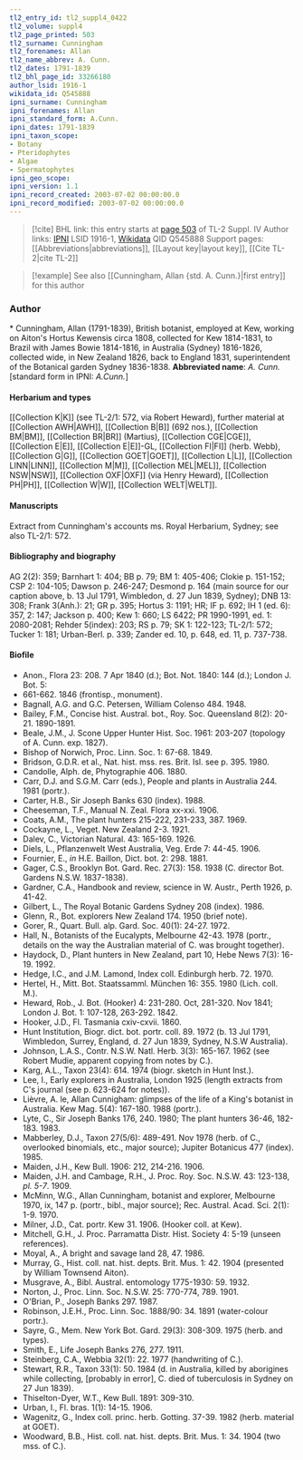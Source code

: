 ```yaml
---
tl2_entry_id: tl2_suppl4_0422
tl2_volume: suppl4
tl2_page_printed: 503
tl2_surname: Cunningham
tl2_forenames: Allan
tl2_name_abbrev: A. Cunn.
tl2_dates: 1791-1839
tl2_bhl_page_id: 33266180
author_lsid: 1916-1
wikidata_id: Q545888
ipni_surname: Cunningham
ipni_forenames: Allan
ipni_standard_form: A.Cunn.
ipni_dates: 1791-1839
ipni_taxon_scope: 
- Botany
- Pteridophytes
- Algae
- Spermatophytes
ipni_geo_scope: 
ipni_version: 1.1
ipni_record_created: 2003-07-02 00:00:00.0
ipni_record_modified: 2003-07-02 00:00:00.0
---
```


> [!cite] BHL link: this entry starts at [page 503](https://www.biodiversitylibrary.org/page/33266180) of TL-2 Suppl. IV
> Author links: [IPNI](https://www.ipni.org/a/1916-1) LSID 1916-1, [Wikidata](https://www.wikidata.org/wiki/Q545888) QID Q545888
> Support pages: [[Abbreviations|abbreviations]], [[Layout key|layout key]], [[Cite TL-2|cite TL-2]]

> [!example] See also [[Cunningham, Allan {std. A. Cunn.}|first entry]] for this author

### Author

\* Cunningham, Allan (1791-1839), British botanist, employed at Kew, working on Aiton's Hortus Kewensis circa 1808, collected for Kew 1814-1831, to Brazil with James Bowie 1814-1816, in Australia (Sydney) 1816-1826, collected wide, in New Zealand 1826, back to England 1831, superintendent of the Botanical garden Sydney 1836-1838. 
**Abbreviated name**: *A. Cunn.* \[standard form in IPNI: *A.Cunn.*\]

#### Herbarium and types

[[Collection K|K]] (see TL-2/1: 572, via Robert Heward), further material at [[Collection AWH|AWH]], [[Collection B|B]] (692 nos.), [[Collection BM|BM]], [[Collection BR|BR]] (Martius), [[Collection CGE|CGE]], [[Collection E|E]], [[Collection E|E]]-GL, [[Collection FI|FI]] (herb. Webb), [[Collection G|G]], [[Collection GOET|GOET]], [[Collection L|L]], [[Collection LINN|LINN]], [[Collection M|M]], [[Collection MEL|MEL]], [[Collection NSW|NSW]], [[Collection OXF|OXF]] (via Henry Heward), [[Collection PH|PH]], [[Collection W|W]], [[Collection WELT|WELT]].

#### Manuscripts

Extract from Cunningham's accounts ms. Royal Herbarium, Sydney; see also TL-2/1: 572.

#### Bibliography and biography

AG 2(2): 359; Barnhart 1: 404; BB p. 79; BM 1: 405-406; Clokie p. 151-152; CSP 2: 104-105; Dawson p. 246-247; Desmond p. 164 (main source for our caption above, b. 13 Jul 1791, Wimbledon, d. 27 Jun 1839, Sydney); DNB 13: 308; Frank 3(Anh.): 21; GR p. 395; Hortus 3: 1191; HR; IF p. 692; IH 1 (ed. 6): 357, 2: 147; Jackson p. 400; Kew 1: 660; LS 6422; PR 1990-1991, ed. 1: 2080-2081; Rehder 5(index): 203; RS p. 79; SK 1: 122-123; TL-2/1: 572; Tucker 1: 181; Urban-Berl. p. 339; Zander ed. 10, p. 648, ed. 11, p. 737-738.

#### Biofile

- Anon., Flora 23: 208. 7 Apr 1840 (d.); Bot. Not. 1840: 144 (d.); London J. Bot. 5:
- 661-662. 1846 (frontisp., monument).
- Bagnall, A.G. and G.C. Petersen, William Colenso 484. 1948.
- Bailey, F.M., Concise hist. Austral. bot., Roy. Soc. Queensland 8(2): 20-21. 1890-1891.
- Beale, J.M., J. Scone Upper Hunter Hist. Soc. 1961: 203-207 (topology of A. Cunn. exp. 1827).
- Bishop of Norwich, Proc. Linn. Soc. 1: 67-68. 1849.
- Bridson, G.D.R. et al., Nat. hist. mss. res. Brit. Isl. see p. 395. 1980.
- Candolle, Alph. de, Phytographie 406. 1880.
- Carr, D.J. and S.G.M. Carr (eds.), People and plants in Australia 244. 1981 (portr.).
- Carter, H.B., Sir Joseph Banks 630 (index). 1988.
- Cheeseman, T.F., Manual N. Zeal. Flora xx-xxi. 1906.
- Coats, A.M., The plant hunters 215-222, 231-233, 387. 1969.
- Cockayne, L., Veget. New Zealand 2-3. 1921.
- Dalev, C., Victorian Natural. 43: 165-169. 1926.
- Diels, L., Pflanzenwelt West Australia, Veg. Erde 7: 44-45. 1906.
- Fournier, E., *in* H.E. Baillon, Dict. bot. 2: 298. 1881.
- Gager, C.S., Brooklyn Bot. Gard. Rec. 27(3): 158. 1938 (C. director Bot. Gardens N.S.W. 1837-1838).
- Gardner, C.A., Handbook and review, science in W. Austr., Perth 1926, p. 41-42.
- Gilbert, L., The Royal Botanic Gardens Sydney 208 (index). 1986.
- Glenn, R., Bot. explorers New Zealand 174. 1950 (brief note).
- Gorer, R., Quart. Bull. alp. Gard. Soc. 40(1): 24-27. 1972.
- Hall, N., Botanists of the Eucalypts, Melbourne 42-43. 1978 (portr., details on the way the Australian material of C. was brought together).
- Haydock, D., Plant hunters in New Zealand, part 10, Hebe News 7(3): 16-19. 1992.
- Hedge, I.C., and J.M. Lamond, Index coll. Edinburgh herb. 72. 1970.
- Hertel, H., Mitt. Bot. Staatssamml. München 16: 355. 1980 (Lich. coll. M.).
- Heward, Rob., J. Bot. (Hooker) 4: 231-280. Oct, 281-320. Nov 1841; London J. Bot. 1: 107-128, 263-292. 1842.
- Hooker, J.D., Fl. Tasmania cxiv-cxvii. 1860.
- Hunt Institution, Biogr. dict. bot. portr. coll. 89. 1972 (b. 13 Jul 1791, Wimbledon, Surrey, England, d. 27 Jun 1839, Sydney, N.S.W Australia).
- Johnson, L.A.S., Contr. N.S.W. Natl. Herb. 3(3): 165-167. 1962 (see Robert Mudie, apparent copying from notes by C.).
- Karg, A.L., Taxon 23(4): 614. 1974 (biogr. sketch in Hunt Inst.).
- Lee, I., Early explorers in Australia, London 1925 (length extracts from C's journal (see p. 623-624 for notes)).
- Lièvre, A. le, Allan Cunnigham: glimpses of the life of a King's botanist in Australia. Kew Mag. 5(4): 167-180. 1988 (portr.).
- Lyte, C., Sir Joseph Banks 176, 240. 1980; The plant hunters 36-46, 182-183. 1983.
- Mabberley, D.J., Taxon 27(5/6): 489-491. Nov 1978 (herb. of C., overlooked binomials, etc., major source); Jupiter Botanicus 477 (index). 1985.
- Maiden, J.H., Kew Bull. 1906: 212, 214-216. 1906.
- Maiden, J.H. and Cambage, R.H., J. Proc. Roy. Soc. N.S.W. 43: 123-138, *pl. 5-7*. 1909.
- McMinn, W.G., Allan Cunningham, botanist and explorer, Melbourne 1970, ix, 147 p. (portr., bibl., major source); Rec. Austral. Acad. Sci. 2(1): 1-9. 1970.
- Milner, J.D., Cat. portr. Kew 31. 1906. (Hooker coll. at Kew).
- Mitchell, G.H., J. Proc. Parramatta Distr. Hist. Society 4: 5-19 (unseen references).
- Moyal, A., A bright and savage land 28, 47. 1986.
- Murray, G., Hist. coll. nat. hist. depts. Brit. Mus. 1: 42. 1904 (presented by William Townsend Aiton).
- Musgrave, A., Bibl. Austral. entomology 1775-1930: 59. 1932.
- Norton, J., Proc. Linn. Soc. N.S.W. 25: 770-774, 789. 1901.
- O'Brian, P., Joseph Banks 297. 1987.
- Robinson, J.E.H., Proc. Linn. Soc. 1888/90: 34. 1891 (water-colour portr.).
- Sayre, G., Mem. New York Bot. Gard. 29(3): 308-309. 1975 (herb. and types).
- Smith, E., Life Joseph Banks 276, 277. 1911.
- Steinberg, C.A., Webbia 32(1): 22. 1977 (handwriting of C.).
- Stewart, R.R., Taxon 33(1): 50. 1984 (d. in Australia, killed by aborigines while collecting, \[probably in error\], C. died of tuberculosis in Sydney on 27 Jun 1839).
- Thiselton-Dyer, W.T., Kew Bull. 1891: 309-310.
- Urban, I., Fl. bras. 1(1): 14-15. 1906.
- Wagenitz, G., Index coll. princ. herb. Gotting. 37-39. 1982 (herb. material at GOET).
- Woodward, B.B., Hist. coll. nat. hist. depts. Brit. Mus. 1: 34. 1904 (two mss. of C.).

